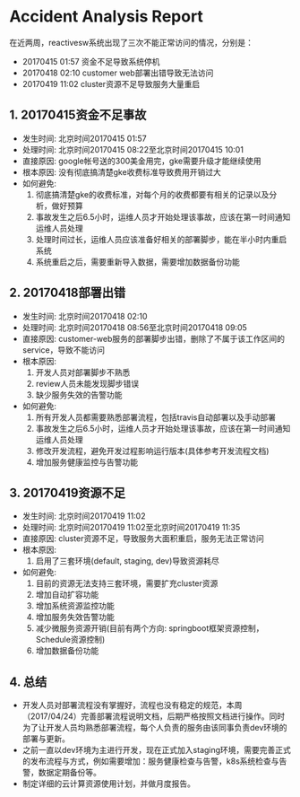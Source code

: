 # Accident Analysis Report

在近两周，reactivesw系统出现了三次不能正常访问的情况，分别是：

* 20170415 01:57 资金不足导致系统停机
* 20170418 02:10 customer web部署出错导致无法访问
* 20170419 11:02 cluster资源不足导致服务大量重启

## 1. 20170415资金不足事故

* 发生时间: 北京时间20170415 01:57
* 处理时间: 北京时间20170415 08:22至北京时间20170415 10:01
* 直接原因: google帐号送的300美金用完，gke需要升级才能继续使用
* 根本原因: 没有彻底搞清楚gke收费标准导致费用开销过大
* 如何避免:
  1. 彻底搞清楚gke的收费标准，对每个月的收费都要有相关的记录以及分析，做好预算
  2. 事故发生之后6.5小时，运维人员才开始处理该事故，应该在第一时间通知运维人员处理
  3. 处理时间过长，运维人员应该准备好相关的部署脚步，能在半小时内重启系统
  4. 系统重启之后，需要重新导入数据，需要增加数据备份功能

## 2. 20170418部署出错

* 发生时间: 北京时间20170418 02:10
* 处理时间: 北京时间20170418 08:56至北京时间20170418 09:05
* 直接原因: customer-web服务的部署脚步出错，删除了不属于该工作区间的service，导致不能访问
* 根本原因:
  1. 开发人员对部署脚步不熟悉
  2. review人员未能发现脚步错误
  3. 缺少服务失效的告警功能
* 如何避免:
  1. 所有开发人员都需要熟悉部署流程，包括travis自动部署以及手动部署
  2. 事故发生之后6.5小时，运维人员才开始处理该事故，应该在第一时间通知运维人员处理
  3. 修改开发流程，避免开发过程影响运行版本(具体参考开发流程文档)
  4. 增加服务健康监控与告警功能

## 3. 20170419资源不足

* 发生时间: 北京时间20170419 11:02
* 处理时间: 北京时间20170419 11:02至北京时间20170419 11:35
* 直接原因: cluster资源不足，导致服务大面积重启，服务无法正常访问
* 根本原因:
  1. 启用了三套环境(default, staging, dev)导致资源耗尽
* 如何避免:
  1. 目前的资源无法支持三套环境，需要扩充cluster资源
  2. 增加自动扩容功能
  3. 增加系统资源监控功能
  4. 增加服务失效告警功能
  5. 减少微服务资源开销(目前有两个方向: springboot框架资源控制，Schedule资源控制)
  6. 增加数据备份功能

## 4. 总结
- 开发人员对部署流程没有掌握好，流程也没有稳定的规范，本周（2017/04/24）完善部署流程说明文档，后期严格按照文档进行操作。同时为了让开发人员均熟悉部署流程，每个人负责的服务由该同事负责dev环境的部署与更新。
- 之前一直以dev环境为主进行开发，现在正式加入staging环境，需要完善正式的发布流程与方式，例如需要增加：服务健康检查与告警，k8s系统检查与告警，数据定期备份等。
- 制定详细的云计算资源使用计划，并做月度报告。
